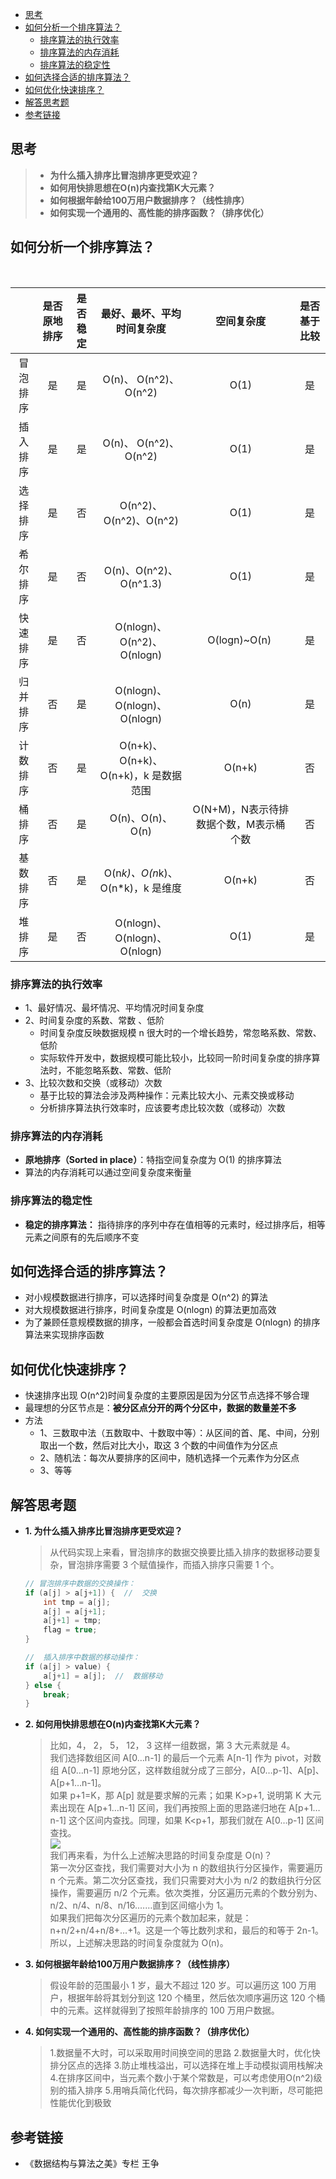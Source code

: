 - [思考](https://github.com/bigrotor187/awesome-java-notes/new/master/algo/排序.md#思考)
- [如何分析一个排序算法？](https://github.com/bigrotor187/awesome-java-notes/new/master/algo/排序.md#如何分析一个排序算法？)
  - [排序算法的执行效率](https://github.com/bigrotor187/awesome-java-notes/new/master/algo/排序.md#排序算法的执行效率)
  - [排序算法的内存消耗](https://github.com/bigrotor187/awesome-java-notes/new/master/algo/排序.md#排序算法的内存消耗)
  - [排序算法的稳定性](https://github.com/bigrotor187/awesome-java-notes/new/master/algo/排序.md#排序算法的稳定性)
- [如何选择合适的排序算法？](https://github.com/bigrotor187/awesome-java-notes/new/master/algo/排序.md#如何选择合适的排序算法？)
- [如何优化快速排序？](https://github.com/bigrotor187/awesome-java-notes/new/master/algo/排序.md#如何优化快速排序？)
- [解答思考题](https://github.com/bigrotor187/awesome-java-notes/new/master/algo/排序.md#解答思考题)
- [参考链接](https://github.com/bigrotor187/awesome-java-notes/new/master/algo/排序.md#参考链接)


## 思考

> - **为什么插入排序比冒泡排序更受欢迎？**
> - **如何用快排思想在O(n)内查找第K大元素？**
> - **如何根据年龄给100万用户数据排序？（线性排序）**
> - **如何实现一个通用的、高性能的排序函数？（排序优化）**

## 如何分析一个排序算法？
<br>

|  | 是否原地排序 | 是否稳定 | 最好、最坏、平均时间复杂度 | 空间复杂度 | 是否基于比较 |
| :---: | :---: | :---: | :---: | :---: | :---: |
| 冒泡排序 | 是 | 是 | O(n)、 O(n^2)、 O(n^2) | O(1) | 是  |
| 插入排序 | 是 | 是 | O(n)、 O(n^2)、 O(n^2) | O(1) | 是 |
| 选择排序 | 是 | 否 | O(n^2)、 O(n^2)、O(n^2) | O(1) | 是 |
| 希尔排序 | 是 | 否 | O(n)、O(n^2)、O(n^1.3) | O(1) | 是 |
| 快速排序 | 是 | 否 | O(nlogn)、O(n^2)、O(nlogn) | O(logn)~O(n)  | 是 |
| 归并排序 | 否 | 是 | O(nlogn)、O(nlogn)、O(nlogn) | O(n) | 是 |
| 计数排序 | 否 | 是 | O(n+k)、O(n+k)、O(n+k)，k 是数据范围| O(n+k) | 否 |
| 桶排序 | 否 | 是 | O(n)、O(n)、O(n) | O(N+M)，N表示待排数据个数，M表示桶个数 | 否 |
| 基数排序 | 否 | 是 | O(n*k)、O(n*k)、O(n*k)，k 是维度 | O(n+k) | 否 |
| 堆排序 | 是 | 否 | O(nlogn)、O(nlogn)、O(nlogn) | O(1) | 是 |


### 排序算法的执行效率

- 1、最好情况、最坏情况、平均情况时间复杂度
- 2、时间复杂度的系数、常数 、低阶
    - 时间复杂度反映数据规模 n 很大时的一个增长趋势，常忽略系数、常数、低阶
    - 实际软件开发中，数据规模可能比较小，比较同一阶时间复杂度的排序算法时，不能忽略系数、常数、低阶
- 3、比较次数和交换（或移动）次数
    - 基于比较的算法会涉及两种操作：元素比较大小、元素交换或移动
    - 分析排序算法执行效率时，应该要考虑比较次数（或移动）次数



### 排序算法的内存消耗

- **原地排序（Sorted in place）**：特指空间复杂度为 O(1) 的排序算法
- 算法的内存消耗可以通过空间复杂度来衡量


### 排序算法的稳定性

- **稳定的排序算法：** 指待排序的序列中存在值相等的元素时，经过排序后，相等元素之间原有的先后顺序不变



## 如何选择合适的排序算法？

- 对小规模数据进行排序，可以选择时间复杂度是 O(n^2) 的算法
- 对大规模数据进行排序，时间复杂度是 O(nlogn) 的算法更加高效
- 为了兼顾任意规模数据的排序，一般都会首选时间复杂度是 O(nlogn) 的排序算法来实现排序函数


## 如何优化快速排序？

- 快速排序出现 O(n^2)时间复杂度的主要原因是因为分区节点选择不够合理
- 最理想的分区节点是：**被分区点分开的两个分区中，数据的数量差不多**
- 方法
    - 1、三数取中法（五数取中、十数取中等）：从区间的首、尾、中间，分别取出一个数，然后对比大小，取这 3 个数的中间值作为分区点
    - 2、随机法：每次从要排序的区间中，随机选择一个元素作为分区点
    - 3、等等


## 解答思考题

- **1. 为什么插入排序比冒泡排序更受欢迎？**
    > 从代码实现上来看，冒泡排序的数据交换要比插入排序的数据移动要复杂，冒泡排序需要 3 个赋值操作，而插入排序只需要 1 个。

    ````java
    // 冒泡排序中数据的交换操作：
    if (a[j] > a[j+1]) {  //  交换
        int tmp = a[j];
        a[j] = a[j+1];
        a[j+1] = tmp;
        flag = true;
    }

    //  插入排序中数据的移动操作：
    if (a[j] > value) {
        a[j+1] = a[j];  //  数据移动
    } else {
        break;
    }
   

- **2. 如何用快排思想在O(n)内查找第K大元素？**
    > 比如，4， 2， 5， 12， 3 这样一组数据，第 3 大元素就是 4。
    > <br>
    > 我们选择数组区间 A[0…n-1] 的最后一个元素 A[n-1] 作为 pivot，对数组 A[0…n-1] 原地分区，这样数组就分成了三部分，A[0…p-1]、A[p]、A[p+1…n-1]。<br>
    > 如果 p+1=K，那 A[p] 就是要求解的元素；如果 K&gt;p+1, 说明第 K 大元素出现在 A[p+1…n-1] 区间，我们再按照上面的思路递归地在 A[p+1…n-1] 这个区间内查找。同理，如果 K&lt;p+1，那我们就在 A[0…p-1] 区间查找。
    > <br>
    >   ![](https://github.com/bigrotor187/awesome-java-notes/blob/master/imgs/%E5%BF%AB%E6%8E%92%E4%BE%8B%E9%A2%98.jpg)
    > <br>
    > 我们再来看，为什么上述解决思路的时间复杂度是 O(n)？
    > <br>
    > 第一次分区查找，我们需要对大小为 n 的数组执行分区操作，需要遍历 n 个元素。第二次分区查找，我们只需要对大小为 n/2 的数组执行分区操作，需要遍历 n/2 个元素。依次类推，分区遍历元素的个数分别为、n/2、n/4、n/8、n/16.……直到区间缩小为 1。<br>
    > 如果我们把每次分区遍历的元素个数加起来，就是：n+n/2+n/4+n/8+…+1。这是一个等比数列求和，最后的和等于 2n-1。所以，上述解决思路的时间复杂度就为 O(n)。

- **3. 如何根据年龄给100万用户数据排序？（线性排序）**

    > 假设年龄的范围最小 1 岁，最大不超过 120 岁。可以遍历这 100 万用户，根据年龄将其划分到这 120 个桶里，然后依次顺序遍历这 120 个桶中的元素。这样就得到了按照年龄排序的 100 万用户数据。

- **4. 如何实现一个通用的、高性能的排序函数？（排序优化）**

    > 1.数据量不大时，可以采取用时间换空间的思路
        2.数据量大时，优化快排分区点的选择
        3.防止堆栈溢出，可以选择在堆上手动模拟调用栈解决
        4.在排序区间中，当元素个数小于某个常数是，可以考虑使用O(n^2)级别的插入排序
        5.用哨兵简化代码，每次排序都减少一次判断，尽可能把性能优化到极致

## 参考链接

- 《数据结构与算法之美》专栏 王争
